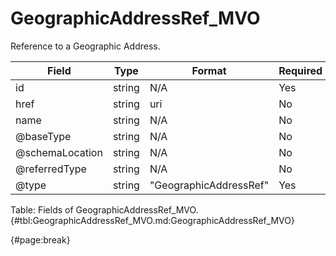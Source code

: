 <!--
    ATTENTION: This file was generated via gradle!
               Do NOT manually edit this file! Any such changes will be overwritten!
-->

# GeographicAddressRef_MVO

Reference to a Geographic Address.

| Field | Type | Format | Required |
| ------- | ------- | ------- | --- |
| id | string | N/A | Yes |
| href | string | uri | No |
| name | string | N/A | No |
| @baseType | string | N/A | No |
| @schemaLocation | string | N/A | No |
| @referredType | string | N/A | No |
| @type | string | "GeographicAddressRef" | Yes |

Table: Fields of GeographicAddressRef_MVO. {#tbl:GeographicAddressRef_MVO.md:GeographicAddressRef_MVO}

{#page:break}
